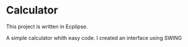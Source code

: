# Calculator

This project is written in Ecplipse. 

A simple calculator whith easy code.
I created an interface using SWING


